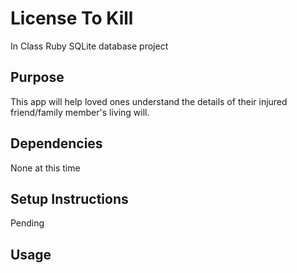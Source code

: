 License To Kill
==============

In Class Ruby SQLite database project

## Purpose

This app will help loved ones understand the details of their injured friend/family member's living will.

## Dependencies
None at this time

## Setup Instructions
Pending

## Usage

